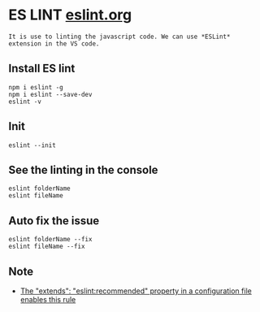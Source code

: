 # ES LINT [eslint.org](https://eslint.org/)
    It is use to linting the javascript code. We can use *ESLint* extension in the VS code.

## Install ES lint
```
npm i eslint -g
npm i eslint --save-dev
eslint -v
```
## Init 
```
eslint --init
```
## See the linting in the console
```
eslint folderName
eslint fileName
```

## Auto fix the issue
```
eslint folderName --fix
eslint fileName --fix
```


## Note
* [The "extends": "eslint:recommended" property in a configuration file enables this rule](https://eslint.org/docs/rules/)

